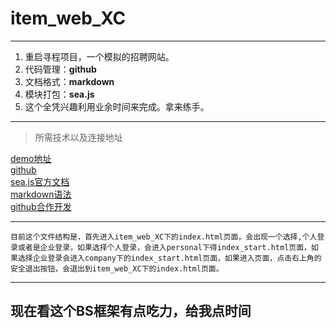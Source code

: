 # item_web_XC
---
1.  重启寻程项目，一个模拟的招聘网站。
2.  代码管理：**github**
3.  文档格式：**markdown**
4.  模块打包：**sea.js**
5.  这个全凭兴趣利用业余时间来完成。拿来练手。

---
>所需技术以及连接地址

[demo地址](http://weiweicat333.github.io/item_web_XC/index.html)  
[github]( https://github.com/)  
[sea.js官方文档](http://seajs.org/docs/#intro)  
[markdown语法](http://sspai.com/25137)  
[github合作开发](http://www.cnblogs.com/chesterphp/p/3577924.html)  

---

    目前这个文件结构是，首先进入item_web_XC下的index.html页面，会出现一个选择,个人登录或者是企业登录，如果选择个人登录，会进入personal下得index_start.html页面，如果选择企业登录会进入company下的index_start.html页面，如果进入页面，点击右上角的安全退出按钮，会退出到item_web_XC下的index.html页面。

---
现在看这个BS框架有点吃力，给我点时间
---
